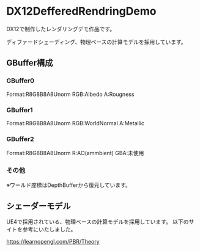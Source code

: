 # DX12DefferedRendringDemo
DX12で制作したレンダリングデモ作品です。

ディファードシェーディング、物理ベースの計算モデルを採用しています。

## GBuffer構成
### GBuffer0
Format:R8G8B8A8Unorm
RGB:Albedo
A:Rougness

### GBuffer1
Format:R8G8B8A8Unorm
RGB:WorldNormal
A:Metallic

### GBuffer2
Format:R8G8B8A8Unorm
R:AO(ammbient)
GBA:未使用

### その他
※ワールド座標はDepthBufferから復元しています。

## シェーダーモデル
UE4で採用されている、物理ベースの計算モデルを採用しています。
以下のサイトを参考にいたしました。

https://learnopengl.com/PBR/Theory

